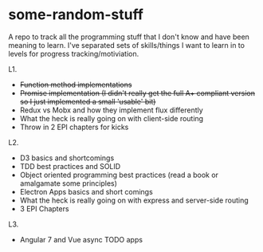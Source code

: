 # some-random-stuff

A repo to track all the programming stuff that I don't know and have been meaning to learn.
I've separated sets of skills/things I want to learn in to levels for progress tracking/motiviation.

L1.
- ~~Function method implementations~~
- ~~Promise implementation (I didn't really get the full A+ compliant version so I just implemented a small 'usable' bit)~~
- Redux vs Mobx and how they implement flux differently
- What the heck is really going on with client-side routing
- Throw in 2 EPI chapters for kicks

L2.
- D3 basics and shortcomings
- TDD best practices and SOLID
- Object oriented programming best practices (read a book or amalgamate some principles)
- Electron Apps basics and short comings
- What the heck is really going on with express and server-side routing
- 3 EPI Chapters

L3.
- Angular 7 and Vue async TODO apps


